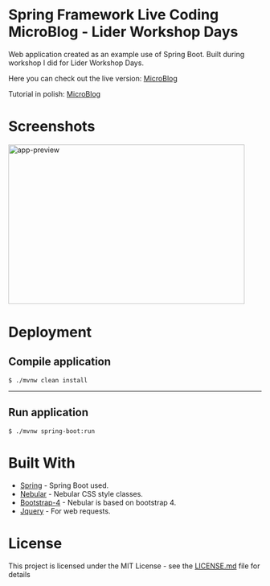 # Spring Framework Live Coding MicroBlog - Lider Workshop Days
Web application created as an example use of Spring Boot. Built during workshop I did for Lider Workshop Days.

Here you can check out the live version:
[MicroBlog](https://lider-microblog.herokuapp.com)

Tutorial in polish:
[MicroBlog](https://lider-microblog.herokuapp.com)

Screenshots
========
<div>
<img src="https://i.imgur.com/JZGvFiu.png" alt="app-preview" width="470" height="317">
</div>

Deployment
========
Compile application
----
	$ ./mvnw clean install
----
Run application
----
	$ ./mvnw spring-boot:run

Built With
========
* [Spring](https://spring.io) - Spring Boot used.
* [Nebular](https://github.com/akveo/nebular) - Nebular CSS style classes.
* [Bootstrap-4](https://v4-alpha.getbootstrap.com) - Nebular is based on bootstrap 4.
* [Jquery](https://jquery.com) - For web requests.

License
========
This project is licensed under the MIT License - see the [LICENSE.md](LICENSE.md) file for details
